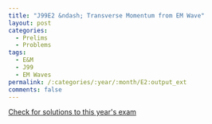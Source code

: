```yaml
---
title: "J99E2 &ndash; Transverse Momentum from EM Wave"
layout: post
categories:
  - Prelims
  - Problems
tags:
  - E&M
  - J99
  - EM Waves
permalink: /:categories/:year/:month/E2:output_ext
comments: false
---
```

<object data="1999J2E.pdf" type="application/pdf" width="100%" height="500"></object>
<div class="message"><a href='https://princetonprelim.com/prelim/2/'>Check for solutions to this year's exam</a></div>